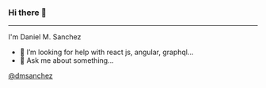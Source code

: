 ### Hi there 👋
***

I'm Daniel M. Sanchez

- 🤔 I’m looking for help with react js, angular, graphql...
- 💬 Ask me about something...

[@dmsanchez](https://twitter.com/dmsanchez86)

<!--
**dmsanchez86/dmsanchez86** is a ✨ _special_ ✨ repository because its `README.md` (this file) appears on your GitHub profile.

Here are some ideas to get you started:
-->
